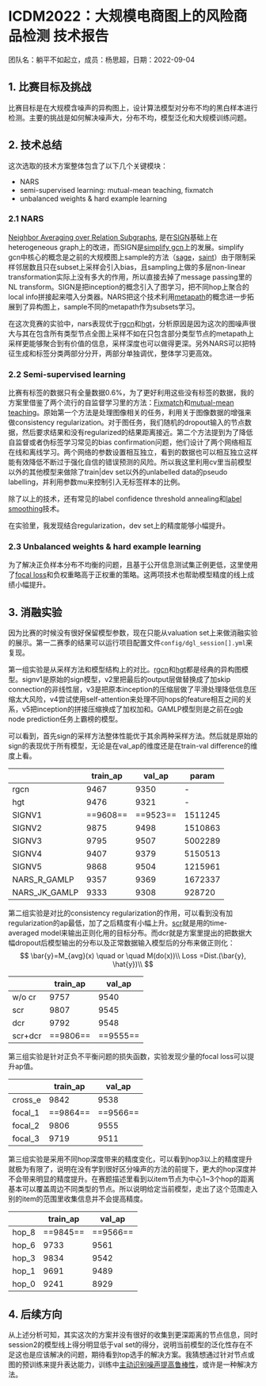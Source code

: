 # ICDM2022：大规模电商图上的风险商品检测 技术报告

团队名：躺平不如起立，成员：杨思超，日期：2022-09-04

## 1. 比赛目标及挑战

比赛目标是在大规模含噪声的异构图上，设计算法模型对分布不均的黑白样本进行检测。主要的挑战是如何解决噪声大，分布不均，模型泛化和大规模训练问题。

## 2. 技术总结

这次选取的技术方案整体包含了以下几个关键模块：

* NARS
* semi-supervised learning: mutual-mean teaching, fixmatch
* unbalanced weights & hard example learning

### 2.1 NARS

[Neighbor Averaging over Relation Subgraphs](http://arxiv.org/abs/2011.09679), 是在[SIGN](https://arxiv.org/abs/2004.11198)基础上在heterogeneous graph上的改进，而SIGN是[simplify gcn](https://proceedings.mlr.press/v97/wu19e.html)上的发展。simplify gcn中核心的概念是之前的大规模图上sample的方法（[sage](https://arxiv.org/pdf/1706.02216.pdf)，[saint](https://arxiv.org/pdf/1907.04931.pdf)）由于限制采样邻居数且只在subset上采样会引入bias，且sampling上做的多层non-linear transformation实际上没有多大的作用，所以直接去掉了message passing里的NL transform。SIGN是把inception的概念引入了图学习，把不同hop上聚合的local info拼接起来喂入分类器。NARS把这个技术利用[metapath](https://dl.acm.org/doi/10.1145/3097983.3098036)的概念进一步拓展到了异构图上，sample不同的metapath作为subsets学习。

在这次竞赛的实验中，nars表现优于[rgcn](http://arxiv.org/abs/1703.06103)和[hgt](https://arxiv.org/abs/2003.01332)，分析原因是因为这次的图噪声很大与其在包含所有类型节点全图上采样不如在只包含部分类型节点的metapath上采样更能够聚合到有价值的信息，采样深度也可以做得更深。另外NARS可以把特征生成和标签分类两部分分开，两部分单独调优，整体学习更高效。

### 2.2 Semi-supervised learning

比赛有标签的数据只有全量数据0.6%，为了更好利用这些没有标签的数据，我的方案里借鉴了两个流行的自监督学习里的方法：[Fixmatch](https://arxiv.org/ftp/arxiv/papers/2001/2001.07685.pdf)和[mutual-mean teaching](http://arxiv.org/abs/2001.01526)。原始第一个方法是处理图像相关的任务，利用关于图像数据的增强来做consistency regularization。对于图任务，我们随机的dropout输入的节点数据，然后要求结果和没有regularized的结果距离接近。第二个方法提到为了降低自监督或者伪标签学习常见的bias confirmation问题，他们设计了两个网络相互在线和离线学习。两个网络的参数设置相互独立，看到的数据也可以相互独立这样能有效降低不断过于强化自信的错误预测的风险。所以我这里利用cv里当前模型以外的其他模型来做除了train|dev set以外的unlabelled data的pseudo labelling，并利用参数mu来控制引入无标签样本的比例。

除了以上的技术，还有常见的label confidence threshold annealing和[label smoothing](http://arxiv.org/abs/1512.00567)技术。

在实验里，我发现结合regularization，dev set上的精度能够小幅提升。

### 2.3 Unbalanced weights & hard example learning

为了解决正负样本分布不均衡的问题，且基于公开信息测试集正例更低，这里使用了[focal loss](http://arxiv.org/abs/1708.02002)和负权重略高于正权重的策略。这两项技术也帮助模型精度的线上成绩小幅提升。

## 3. 消融实验

因为比赛的时候没有很好保留模型参数，现在只能从valuation set上来做消融实验的展示。第一二赛季的结果可以运行项目配置文件`config/dgl_session[].yml`来复现。

第一组实验是从采样方法和模型结构上的对比。[rgcn](http://arxiv.org/abs/1703.06103)和[hgt](http://arxiv.org/abs/2003.01332)都是经典的异构图模型。signv1是原始的sign模型，v2里把最后的output层做替换成了加skip connection的非线性层，v3是把原本inception的压缩层做了平滑处理降低信息压缩太大风险，v4尝试使用self-attention来处理不同hops的feature相互之间的关系，v5把inception的拼接压缩换成了加权加和。GAMLP模型则是之前在[ogb](https://ogb.stanford.edu/docs/leader_nodeprop/) node prediction任务上霸榜的模型。

可以看到，首先sign的采样方法整体性能优于其余两种采样方法。然后就是原始的sign的表现优于所有模型，无论是在val_ap的维度还是在train-val difference的维度上看。

|               | train_ap | val_ap   | param   |
| ------------- | -------- | -------- | ------- |
| rgcn          | 9467     | 9350     | -       |
| hgt           | 9476     | 9321     | -       |
| SIGNV1        | ==9608== | ==9523== | 1511245 |
| SIGNV2        | 9875     | 9498     | 1510863 |
| SIGNV3        | 9795     | 9507     | 5002289 |
| SIGNV4        | 9407     | 9379     | 5150513 |
| SIGNV5        | 9868     | 9504     | 1215961 |
| NARS_R_GAMLP  | 9357     | 9369     | 1672337 |
| NARS_JK_GAMLP | 9333     | 9308     | 928720  |

第二组实验是对比的consistency regularization的作用，可以看到没有加regularization的ap最低，加了之后精度有小幅上升。[scr](http://arxiv.org/abs/2112.04319)就是用的time-averaged model来输出正则化用的目标分布。而dcr就是方案里提出的把数据大幅dropout后模型输出的分布以及正常数据输入模型后的分布来做正则化：
$$
\bar{y}=M_{avg}(x) \quad or \quad M(do(x))\\
Loss =Dist.(\bar{y}, \hat{y})\\
$$

|         | train_ap | val_ap   |
| ------- | -------- | -------- |
| w/o cr  | 9757     | 9540     |
| scr     | 9807     | 9545     |
| dcr     | 9792     | 9548     |
| scr+dcr | ==9806== | ==9555== |

第三组实验是针对正负不平衡问题的损失函数，实验发现少量的focal loss可以提升ap值。

|         | train_ap | val_ap   |
| ------- | -------- | -------- |
| cross_e | 9842     | 9538     |
| focal_1 | ==9864== | ==9566== |
| focal_2 | 9806     | 9555     |
| focal_3 | 9719     | 9511     |

第三组实验是采用不同hop深度带来的精度变化，可以看到hop3以上的精度提升就极为有限了，说明在没有学到很好区分噪声的方法的前提下，更大的hop深度并不会带来明显的精度提升。在赛题描述里看到以item节点为中心1~3个hop的距离基本可以覆盖周边不同类型的节点。所以说明给定当前模型，走出了这个范围走入别的item的范围里收集信息并不会提高精度。

|       | train_ap | val_ap   |
| ----- | -------- | -------- |
| hop_8 | ==9845== | ==9566== |
| hop_6 | 9733     | 9561     |
| hop_3 | 9834     | 9542     |
| hop_1 | 9691     | 9489     |
| hop_0 | 9241     | 8929     |

## 4. 后续方向

从上述分析可知，其实这次的方案并没有很好的收集到更深距离的节点信息，同时session2的模型线上得分明显低于val set的得分，说明当前模型的泛化性存在不足这也是应该解决的问题，期待看到top选手的解决方案。我猜想通过针对节点或图的预训练来提升表达能力，训练中[主动识别噪声提高鲁棒性](https://arxiv.org/pdf/2201.00232.pdf)，或许是一种解决方法。